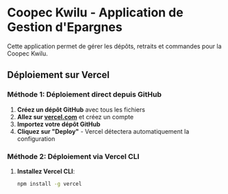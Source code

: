 # Coopec Kwilu - Application de Gestion d'Epargnes

Cette application permet de gérer les dépôts, retraits et commandes pour la Coopec Kwilu.

## Déploiement sur Vercel

### Méthode 1: Déploiement direct depuis GitHub

1. **Créez un dépôt GitHub** avec tous les fichiers
2. **Allez sur [vercel.com](https://vercel.com)** et créez un compte
3. **Importez votre dépôt GitHub**
4. **Cliquez sur "Deploy"** - Vercel détectera automatiquement la configuration

### Méthode 2: Déploiement via Vercel CLI

1. **Installez Vercel CLI**:
   ```bash
   npm install -g vercel
